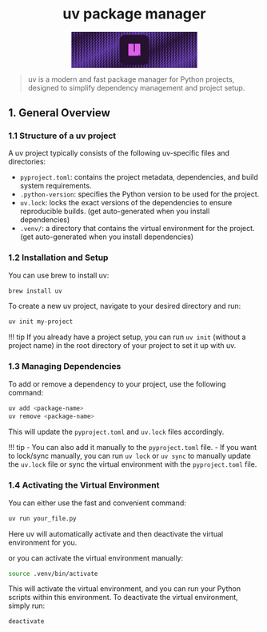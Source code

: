 # <center>uv package manager</center>

<img src="../../assets/images/python/uv-logo.jpg" alt="uv-logo" width="50%" style="display: block; margin: auto">

> uv is a modern and fast package manager for Python projects, designed to simplify dependency management and project setup.

## 1. General Overview

### 1.1 Structure of a uv project

A uv project typically consists of the following uv-specific files and directories:

- `pyproject.toml`: contains the project metadata, dependencies, and build system requirements.
- `.python-version`: specifies the Python version to be used for the project.
- `uv.lock`: locks the exact versions of the dependencies to ensure reproducible builds. (get auto-generated when you install dependencies)
- `.venv/`: a directory that contains the virtual environment for the project. (get auto-generated when you install dependencies)

### 1.2 Installation and Setup

You can use brew to install uv:

```bash
brew install uv
```

To create a new uv project, navigate to your desired directory and run:

```bash
uv init my-project
```

!!! tip
    If you already have a project setup, you can run `uv init` (without a project name) in the root directory of your project to set it up with uv.

### 1.3 Managing Dependencies

To add or remove a dependency to your project, use the following command:

```bash
uv add <package-name>
uv remove <package-name>
```

This will update the `pyproject.toml` and `uv.lock` files accordingly.

!!! tip
    - You can also add it manually to the `pyproject.toml` file.
    - If you want to lock/sync manually, you can run `uv lock` or `uv sync` to manually update the `uv.lock` file or sync the virtual environment with the `pyproject.toml` file.

### 1.4 Activating the Virtual Environment

You can either use the fast and convenient command:

```bash
uv run your_file.py
```

Here uv will automatically activate and then deactivate the virtual environment for you.

or you can activate the virtual environment manually:

```bash
source .venv/bin/activate
```

This will activate the virtual environment, and you can run your Python scripts within this environment.
To deactivate the virtual environment, simply run:

```bash
deactivate
```
